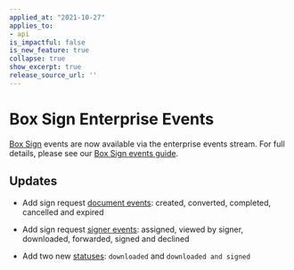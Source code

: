 ```yaml
---
applied_at: "2021-10-27"
applies_to: 
- api
is_impactful: false
is_new_feature: true
collapse: true
show_excerpt: true
release_source_url: ''
---
```


# Box Sign Enterprise Events

[Box Sign][sign] events are now available via the enterprise events stream.
For full details, please see our [Box Sign events guide][seg].

## Updates

* Add sign request [document events][d]: created, converted, completed,
cancelled and expired

* Add sign request [signer events][s]: assigned, viewed by signer, downloaded,
 forwarded, signed and declined 

* Add two new [statuses][stat]: `downloaded` and `downloaded and signed`

[stat]: e://resources/sign-requests/#param-status
[s]: g://events/sign-events/#signer-events
[d]: g://events/sign-events/#document-events
[seg]: g://events/sign-events
[sign]: g://box-sign
